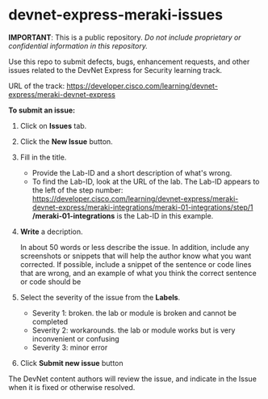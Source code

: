 # devnet-express-meraki-issues

**IMPORTANT**:  This is a public repository. _Do not include proprietary or confidential information in this repository._

Use this repo to submit defects, bugs, enhancement requests, and other issues related to the DevNet Express for Security learning track.

URL of the track: https://developer.cisco.com/learning/devnet-express/meraki-devnet-express

**To submit an issue:**

1. Click on **Issues** tab.
1. Click the **New Issue** button.
1. Fill in the title.

    - Provide the Lab-ID and a short description of what's wrong. 
    - To find the Lab-ID, look at the URL of the lab. The Lab-ID appears to the left of the step number: https://developer.cisco.com/learning/devnet-express/meraki-devnet-express/meraki-integrations/meraki-01-integrations/step/1 **/meraki-01-integrations**  is the Lab-ID in this example.
1. **Write** a decription.

    In about 50 words or less describe the issue. In addition, include any screenshots or snippets that will help the author know what you want corrected. If possible, include a snippet of the sentence or code lines that are wrong, and an example of what you think the correct sentence or code should be
1. Select the severity of the issue from the **Labels**.
    - Severity 1: broken. the lab or module is broken and cannot be completed 
    - Severity 2: workarounds. the lab or module works but is very inconvenient or confusing
    - Severity 3: minor error
1. Click **Submit new issue** button

The DevNet content authors will review the issue, and indicate in the Issue when it is fixed or otherwise resolved.

